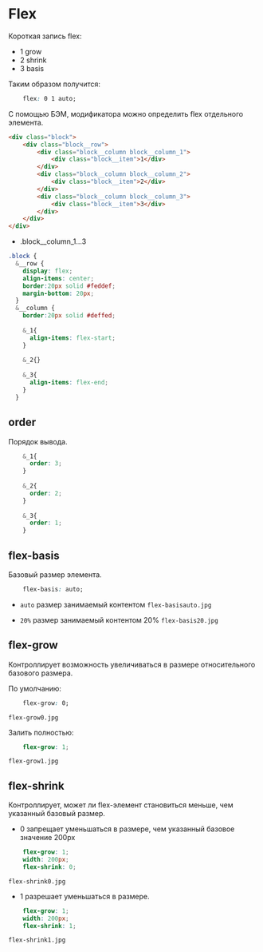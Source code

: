 # Flex 

Короткая запись flex:

- 1 grow
- 2 shrink 
- 3 basis

Таким образом получится:
```css 
    flex: 0 1 auto;
```



С помощью БЭМ, модификатора можно определить flex отдельного элемента.

```html
<div class="block">
    <div class="block__row">
        <div class="block__column block__column_1">
            <div class="block__item">1</div>
        </div>
        <div class="block__column block__column_2">
            <div class="block__item">2</div>
        </div>
        <div class="block__column block__column_3">
            <div class="block__item">3</div>
        </div>
    </div>
</div>
```
- .block__column_1...3

```scss
.block {
  &__row {
    display: flex;
    align-items: center;
    border:20px solid #feddef;
    margin-bottom: 20px;
  }
  &__column {
    border:20px solid #deffed;
    
    &_1{
      align-items: flex-start;
    }
    
    &_2{}
  
    &_3{
      align-items: flex-end;
    }
  }
```

## order

Порядок вывода.

```scss
    &_1{
      order: 3;
    }
    
    &_2{
      order: 2;
    }
  
    &_3{
      order: 1;
    }
```

## flex-basis
Базовый размер элемента.

```css
    flex-basis: auto;
```

- ```auto``` размер занимаемый контентом ```flex-basisauto.jpg```

- ```20%```  размер занимаемый контентом 20% ```flex-basis20.jpg```

## flex-grow

Контроллирует возможность увеличиваться в размере относительного базового размера.

По умолчанию:

```css
    flex-grow: 0;
```

```flex-grow0.jpg```

Залить полностью:

```scss
    flex-grow: 1;
```

```flex-grow1.jpg```


## flex-shrink

Контроллирует, может ли flex-элемент становиться меньше, чем указанный базовый размер.

- 0 запрещает уменьшаться в размере, чем указанный базовое значение 200px
```scss
    flex-grow: 1;
    width: 200px;
    flex-shrink: 0;
```
```flex-shrink0.jpg```

- 1 разрешает уменьшаться в размере.
```scss
    flex-grow: 1;
    width: 200px;
    flex-shrink: 1;
```
```flex-shrink1.jpg```


